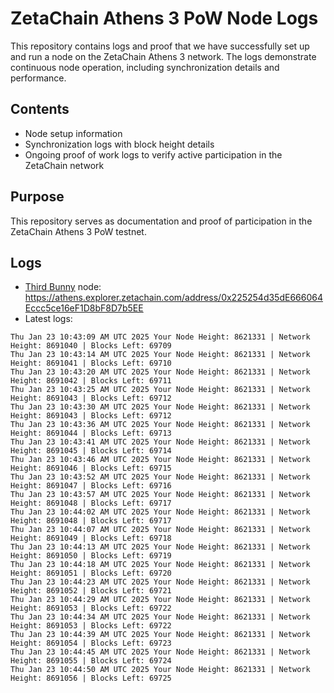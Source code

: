 # ZetaChain Athens 3 PoW Node Logs
This repository contains logs and proof that we have successfully set up and run a node on the ZetaChain Athens 3 network. The logs demonstrate continuous node operation, including synchronization details and performance.

## Contents
- Node setup information
- Synchronization logs with block height details
- Ongoing proof of work logs to verify active participation in the ZetaChain network

## Purpose
This repository serves as documentation and proof of participation in the ZetaChain Athens 3 PoW testnet.

## Logs

- [Third Bunny](https://thirdbunny.xyz/) node: https://athens.explorer.zetachain.com/address/0x225254d35dE666064Eccc5ce16eF1D8bF8D7b5EE
- Latest logs:
```
Thu Jan 23 10:43:09 AM UTC 2025 Your Node Height: 8621331 | Network Height: 8691040 | Blocks Left: 69709
Thu Jan 23 10:43:14 AM UTC 2025 Your Node Height: 8621331 | Network Height: 8691041 | Blocks Left: 69710
Thu Jan 23 10:43:20 AM UTC 2025 Your Node Height: 8621331 | Network Height: 8691042 | Blocks Left: 69711
Thu Jan 23 10:43:25 AM UTC 2025 Your Node Height: 8621331 | Network Height: 8691043 | Blocks Left: 69712
Thu Jan 23 10:43:30 AM UTC 2025 Your Node Height: 8621331 | Network Height: 8691043 | Blocks Left: 69712
Thu Jan 23 10:43:36 AM UTC 2025 Your Node Height: 8621331 | Network Height: 8691044 | Blocks Left: 69713
Thu Jan 23 10:43:41 AM UTC 2025 Your Node Height: 8621331 | Network Height: 8691045 | Blocks Left: 69714
Thu Jan 23 10:43:46 AM UTC 2025 Your Node Height: 8621331 | Network Height: 8691046 | Blocks Left: 69715
Thu Jan 23 10:43:52 AM UTC 2025 Your Node Height: 8621331 | Network Height: 8691047 | Blocks Left: 69716
Thu Jan 23 10:43:57 AM UTC 2025 Your Node Height: 8621331 | Network Height: 8691048 | Blocks Left: 69717
Thu Jan 23 10:44:02 AM UTC 2025 Your Node Height: 8621331 | Network Height: 8691048 | Blocks Left: 69717
Thu Jan 23 10:44:07 AM UTC 2025 Your Node Height: 8621331 | Network Height: 8691049 | Blocks Left: 69718
Thu Jan 23 10:44:13 AM UTC 2025 Your Node Height: 8621331 | Network Height: 8691050 | Blocks Left: 69719
Thu Jan 23 10:44:18 AM UTC 2025 Your Node Height: 8621331 | Network Height: 8691051 | Blocks Left: 69720
Thu Jan 23 10:44:23 AM UTC 2025 Your Node Height: 8621331 | Network Height: 8691052 | Blocks Left: 69721
Thu Jan 23 10:44:29 AM UTC 2025 Your Node Height: 8621331 | Network Height: 8691053 | Blocks Left: 69722
Thu Jan 23 10:44:34 AM UTC 2025 Your Node Height: 8621331 | Network Height: 8691053 | Blocks Left: 69722
Thu Jan 23 10:44:39 AM UTC 2025 Your Node Height: 8621331 | Network Height: 8691054 | Blocks Left: 69723
Thu Jan 23 10:44:45 AM UTC 2025 Your Node Height: 8621331 | Network Height: 8691055 | Blocks Left: 69724
Thu Jan 23 10:44:50 AM UTC 2025 Your Node Height: 8621331 | Network Height: 8691056 | Blocks Left: 69725
```
